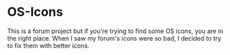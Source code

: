 # OS-Icons
This is a forum project but if you're trying to find some OS icons, you are in the right place.
When I saw my forum's icons were so bad, I decided to try to fix them with better icons.
